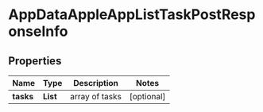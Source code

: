# AppDataAppleAppListTaskPostResponseInfo


## Properties

| Name | Type | Description | Notes |
|------------ | ------------- | ------------- | -------------|
**tasks** | **List<AppDataAppleAppListTaskPostTaskInfo>** | array of tasks |[optional]|